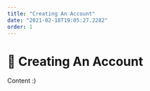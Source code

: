 ```yaml
---
title: "Creating An Account"
date: "2021-02-18T19:05:27.2282"
order: 1
---
```


# 🚩 Creating An Account

Content :)

<div></div>

